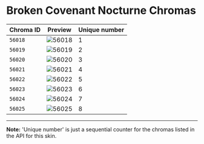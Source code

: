 # Broken Covenant Nocturne Chromas

| Chroma ID | Preview | Unique number |
|---|---|---|
| `56018` | ![56018](https://raw.communitydragon.org/latest/plugins/rcp-be-lol-game-data/global/default/v1/champion-chroma-images/56/56018.png) | 1 |
| `56019` | ![56019](https://raw.communitydragon.org/latest/plugins/rcp-be-lol-game-data/global/default/v1/champion-chroma-images/56/56019.png) | 2 |
| `56020` | ![56020](https://raw.communitydragon.org/latest/plugins/rcp-be-lol-game-data/global/default/v1/champion-chroma-images/56/56020.png) | 3 |
| `56021` | ![56021](https://raw.communitydragon.org/latest/plugins/rcp-be-lol-game-data/global/default/v1/champion-chroma-images/56/56021.png) | 4 |
| `56022` | ![56022](https://raw.communitydragon.org/latest/plugins/rcp-be-lol-game-data/global/default/v1/champion-chroma-images/56/56022.png) | 5 |
| `56023` | ![56023](https://raw.communitydragon.org/latest/plugins/rcp-be-lol-game-data/global/default/v1/champion-chroma-images/56/56023.png) | 6 |
| `56024` | ![56024](https://raw.communitydragon.org/latest/plugins/rcp-be-lol-game-data/global/default/v1/champion-chroma-images/56/56024.png) | 7 |
| `56025` | ![56025](https://raw.communitydragon.org/latest/plugins/rcp-be-lol-game-data/global/default/v1/champion-chroma-images/56/56025.png) | 8 |

---

**Note:** 'Unique number' is just a sequential counter for the chromas listed in the API for this skin.